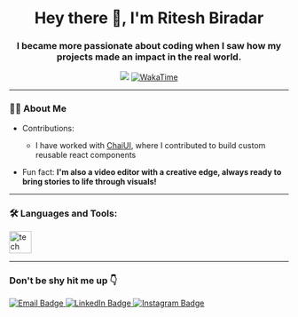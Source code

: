 


<h1 align="center">Hey there 👋, I'm Ritesh Biradar</h1>

<h3 align="center">I became more passionate about coding when I saw how my projects made an impact in the real world.</h3>

<p align="center">
  <img src="https://komarev.com/ghpvc/?username=riteshbiradar&label=Profile%20views&color=0e75b6&style=flat" />
  <a href="https://wakatime.com/@RiteshBiradar">
    <img src="https://wakatime.com/badge/user/bc4c6659-eff5-48fb-baff-e2fae97da873.svg" alt="WakaTime" />
  </a>
</p>


---



<h3 align="left">👩‍💻 About Me</h3>

- Contributions:
  - I have worked with [ChaiUI](https://github.com/satyarth8/Chai-UI), where I contributed to build custom reusable react components 

- Fun fact: **I'm also a video editor with a creative edge, always ready to bring stories to life through visuals!**
---



<h3 align="left">🛠 Languages and Tools:</h3>

<div align="left">
  <img src="https://skillicons.dev/icons?i=react,nextjs,nodejs,typescript,javascript,mongodb,postgres,git,bootstrap,photoshop" height="40" alt="tech stack" />
</div>


---



<h3 align="left">Don't be shy hit me up 👇</h3>

<p align="left">
    <a href="mailto:riteshbiradar3434@gmail.com" target="_blank">
    <img src="https://img.shields.io/badge/Email-D14836?style=for-the-badge&logo=gmail&logoColor=white" alt="Email Badge"/>
  </a>
  <a href="https://linkedin.com/in/ritesh-biradar" target="_blank">
    <img src="https://img.shields.io/badge/LinkedIn-0077B5?style=for-the-badge&logo=linkedin&logoColor=white" alt="LinkedIn Badge"/>
  </a>
  <a href="https://instagram.com/_riteshbiradar_" target="_blank">
    <img src="https://img.shields.io/badge/Instagram-E4405F?style=for-the-badge&logo=instagram&logoColor=white" alt="Instagram Badge"/>
  </a>
</p>



